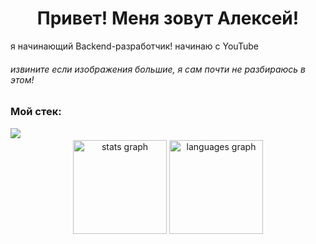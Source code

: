###
<h1 align="center">Привет! Меня зовут Алексей!</h1>


<p align="left">я начинающий Backend-разработчик! начинаю с YouTube</p>

<h6>извините если изображения большие, я сам почти не разбираюсь в этом!</h6>
  
<h3>Мой стек:</h3>
<div align="left">
  <img src="https://cdn.icon-icons.com/icons2/2415/PNG/512/java_original_wordmark_logo_icon_146459.png">
  <img>
</div>

<div align="center">
  <img src="https://github-readme-stats.vercel.app/api?username=Trumbert&hide_title=false&hide_rank=false&show_icons=true&include_all_commits=true&count_private=true&disable_animations=false&theme=dracula&locale=en&hide_border=false&order=1" height="150" alt="stats graph"  />
  <img src="https://github-readme-stats.vercel.app/api/top-langs?username=Trumbert&locale=en&hide_title=false&layout=compact&card_width=320&langs_count=5&theme=dracula&hide_border=false&order=2" height="150" alt="languages graph"  />
</div>
